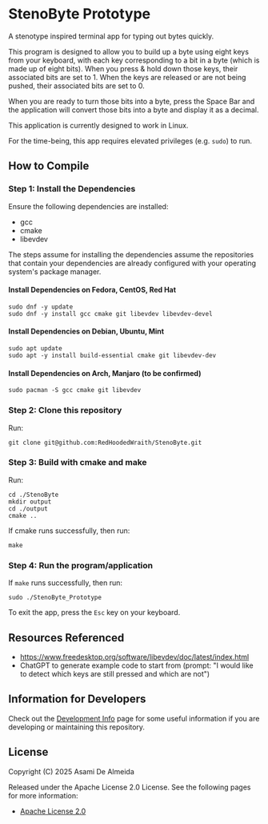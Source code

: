 # StenoByte Prototype
A stenotype inspired terminal app for typing out bytes quickly.

This program is designed to allow you to build up a byte using eight keys from your keyboard, with each key 
corresponding to a bit in a byte (which is made up of eight bits). When you press & hold down those keys, their 
associated bits are set to 1. When the keys are released or are not being pushed, their associated bits are set to 0.

When you are ready to turn those bits into a byte, press the Space Bar and the application will convert those bits into
a byte and display it as a decimal.

This application is currently designed to work in Linux. 

For the time-being, this app requires elevated privileges (e.g. `sudo`) to run.

## How to Compile

### Step 1: Install the Dependencies
Ensure the following dependencies are installed:
* gcc
* cmake
* libevdev

The steps assume for installing the dependencies assume the repositories that contain your dependencies are already
configured with your operating system's package manager.

#### Install Dependencies on Fedora, CentOS, Red Hat
```shell
sudo dnf -y update
sudo dnf -y install gcc cmake git libevdev libevdev-devel
```

#### Install Dependencies on Debian, Ubuntu, Mint
```shell
sudo apt update
sudo apt -y install build-essential cmake git libevdev-dev
```

#### Install Dependencies on Arch, Manjaro (to be confirmed)
```shell
sudo pacman -S gcc cmake git libevdev
````

### Step 2: Clone this repository
Run: 
```shell
git clone git@github.com:RedHoodedWraith/StenoByte.git
```

### Step 3: Build with cmake and make
Run:
```shell
cd ./StenoByte
mkdir output
cd ./output
cmake ..
```

If cmake runs successfully, then run:
```shell
make
```

### Step 4: Run the program/application
If `make` runs successfully, then run:
```shell
sudo ./StenoByte_Prototype
```

To exit the app, press the `Esc` key on your keyboard.

## Resources Referenced
* https://www.freedesktop.org/software/libevdev/doc/latest/index.html
* ChatGPT to generate example code to start from (prompt: "I would like to detect which keys are still pressed and
which are not")

## Information for Developers
Check out the [Development Info](DEVELOPMENT_INFO.md) page for some useful information if you are developing or
maintaining this repository.

## License
Copyright (C) 2025  Asami De Almeida

Released under the Apache License 2.0 License. See the following pages for more information:
* [Apache License 2.0](LICENSE)
